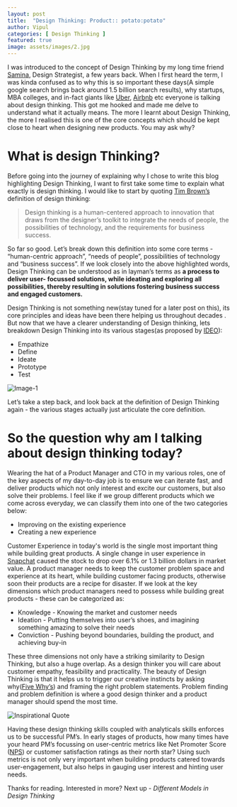 ```yaml
---
layout: post
title:  "Design Thinking: Product:: potato:potato"
author: Vipul
categories: [ Design Thinking ]
featured: true
image: assets/images/2.jpg
---
```



I was introduced to the concept of Design Thinking by my long time friend [Samina](https://www.linkedin.com/in/samina/), Design Strategist, a few years back. When I first heard the term, I was kinda confused as to why this is so important these days(A simple google search brings back around 1.5 billion search results), why startups, MBA colleges, and in-fact giants like [Uber](https://medium.com/uber-design/how-we-design-on-the-ubereats-team-ff7c41fffb76), [Airbnb](https://www.bbva.com/en/airbnb-design-thinking-success-story/) etc everyone is talking about design thinking. This got me hooked and made me delve to understand what it actually means. The more I learnt about Design Thinking, the more I realised this is one of the core concepts which should be kept close to heart when designing new products. You may ask why? 

# What is design Thinking?
Before going into the journey of explaining why I chose to write this blog highlighting Design Thinking, I want to first take some time to explain what exactly is design thinking. I would like to start by quoting [Tim Brown’s](https://designthinking.ideo.com/) definition of design thinking: 

> Design thinking is a human-centered approach to innovation that draws from the designer’s toolkit to integrate the needs of people, the possibilities of technology, and the requirements for business success.

So far so good. Let’s break down this definition into some core terms - “human-centric approach”, “needs of people”, possibilities of technology and “business success”. If we look closely into the above highlighted words, Design Thinking can be understood as in layman’s terms as **a process to deliver user- focussed solutions, while ideating and exploring all possibilities, thereby resulting in solutions fostering business success and engaged customers.** 

Design Thinking is not something new(stay tuned for a later post on this), its core principles and ideas have been there helping us throughout decades . But now that we have a clearer understanding of Design thinking, lets breakdown Design Thinking into its various stages(as proposed by [IDEO](https://www.ideo.com/)):
- Empathize
- Define
- Ideate
- Prototype 
- Test

![Image-1](https://toolsforsocialinnovators.files.wordpress.com/2018/10/designthinkinggraphic-900x465.png?w=648)

Let’s take a step back, and look back at the definition of Design Thinking again - the various stages actually just articulate the core definition.

# So the question why am I talking about design thinking today?

Wearing the hat of a Product Manager and CTO in my various roles, one of the key aspects of my day-to-day job is to ensure we can iterate fast, and deliver products which not only interest and excite our customers, but also solve their problems. I feel like if we group different products which we come across everyday, we can classify them into one of the two categories below:
- Improving on the existing experience
- Creating a new experience 

Customer Experience in today's world is the single most important thing while building great products. A single change in user experience in [Snapchat](https://www.themarketingscope.com/snapchat-user-experience/) caused the stock to drop over 6.1% or 1.3 billion dollars in market value. A product manager needs to keep the customer problem space and experience at its heart, while building customer facing products, otherwise soon their products are a recipe for disaster. If we look at the key dimensions which product managers need to possess while building great products - these can be categorized as:
- Knowledge - Knowing the market and customer needs
- Ideation - Putting themselves into user’s shoes, and imagining something amazing to solve their needs
- Conviction - Pushing beyond boundaries, building the product, and achieving buy-in

These three dimensions not only have a striking similarity to Design Thinking, but also a huge overlap. As a design thinker you will care about customer empathy, feasibility and practicality. The beauty of Design Thinking is that it helps us to trigger our creative instincts by asking why([Five Why’s](https://en.wikipedia.org/wiki/Five_whys)) and framing the right problem statements. Problem finding and problem definition is where a good design thinker and a product manager should spend the most time.

![Inspirational Quote](https://steemitimages.com/DQmUWH4mhwCNzvNKtzVFsnMLU7ou4rsESQXdAKRWrKnzgSn/AAEAAQAAAAAAAAlRAAAAJGRhNGZhMzZjLWI0ZWUtNDkzNy1hZDgxLWRmODFkMDcxZWJkZg.jpg)

Having these design thinking skills coupled with analyticals skills enforces us to be successful PM’s. In early stages of products, how many times have your heard PM’s focussing on user-centric metrics like Net Promoter Score ([NPS](https://www.netpromoter.com/know/)) or customer satisfaction ratings as their north star? Using such metrics is not only very important when building products catered towards user-engagement, but also helps in gauging user interest and hinting user needs.

Thanks for reading. Interested in more? Next up - *Different Models in Design Thinking*
